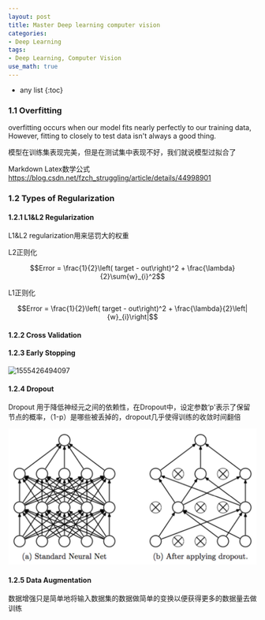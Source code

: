 ```yaml
---
layout: post
title: Master Deep learning computer vision
categories:
- Deep Learning
tags:
- Deep Learning, Computer Vision
use_math: true
---
```

* any list
{:toc}
### 1.1 Overfitting

overfitting occurs when our model fits nearly perfectly to our training data, However, fitting to closely to test data isn't always a good thing. 

模型在训练集表现完美，但是在测试集中表现不好，我们就说模型过拟合了

Markdown Latex数学公式 <https://blog.csdn.net/fzch_struggling/article/details/44998901>

### 1.2 Types of Regularization

#### 1.2.1 L1&L2 Regularization 

L1&L2 regularization用来惩罚大的权重

L2正则化

$$Error = \frac{1}{2}\left( target - out\right)^2 + \frac{\lambda}{2}\sum{w}_{i}^2​$$

L1正则化

$$Error = \frac{1}{2}\left( target - out\right)^2 + \frac{\lambda}{2}\left|{w}_{i}\right|​$$

#### 1.2.2 Cross Validation   

#### 1.2.3 Early Stopping

![1555426494097](..\..\media\pic2019\master_deeplearning_cv\1555426494097.png)

#### 1.2.4 Dropout

Dropout 用于降低神经元之间的依赖性，在Dropout中，设定参数‘p'表示了保留节点的概率，（1-p）是哪些被丢掉的，dropout几乎使得训练的收敛时间翻倍

![1555509758391](../../media/pic2019/master_deeplearning_cv/1555509758391.png)

#### 1.2.5 Data Augmentation 

数据增强只是简单地将输入数据集的数据做简单的变换以便获得更多的数据量去做训练


